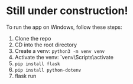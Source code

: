 # Still under construction!

To run the app on Windows, follow these steps:

1) Clone the repo
2) CD into the root directory
3) Create a venv: `python3 -m venv venv`
4) Activate the venv: `venv\Scripts\activate
5) `pip install flask`
6) `pip install python-dotenv`
7) flask run
